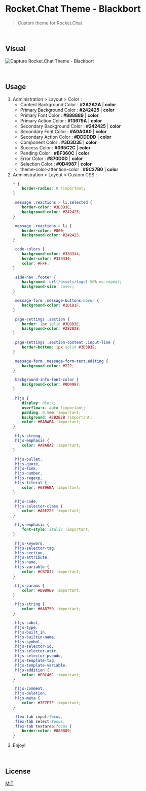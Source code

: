 # Rocket.Chat Theme - Blackbort
> Custom theme for Rocket.Chat

<br>

## Visual
![Capture Rocket.Chat Theme - Blackbort](capture-rocket.chat-theme-blackbort.jpg "Capture Rocket.Chat Theme - Blackbort")

<br>

## Usage
1. Administration > Layout > Color :
    - Content Background Color : **#2A2A2A** | **color**
    - Primary Background Color : **#242425** | **color**
    - Primary Font Color : **#888889** | **color**
    - Primary Action Color : **#13679A** | **color**
    - Secondary Background Color : **#242425** | **color**
    - Secondary Font Color : **#A0A0A0** | **color**
    - Secondary Action Color : **#DDDDDD** | **color**
    - Component Color : **#3D3D3E** | **color**
    - Success Color : **#095C2C** | **color**
    - Pending Color : **#BF360C** | **color**
    - Error Color : **#870D0D** | **color**
    - Selection Color : **#0D4987** | **color**
    - theme-color-attention-color : **#9C27B0** | **color**
1. Administration > Layout > Custom CSS :
    ```css
    * {
        border-radius: 0 !important;
    }
    
    .message .reactions > li.selected {
        border-color: #3D3D3E;
        background-color: #242425;
    }
    
    .message .reactions > li {
        border-color: #000;
        background-color: #242425;
    }
    
    .code-colors {
        background-color: #333334;
        border-color: #333334;
        color: #FFF;
    }
    
    .side-nav .footer {
        background: url(/assets/logo) 50% no-repeat;
        background-size: cover;
    }
    
    .message-form .message-buttons:hover {
        background-color: #1D1D1F;
    }
    
    .page-settings .section {
        border: 1px solid #3D3D3E;
        background-color: #282828;
    }
    
    .page-settings .section-content .input-line {
        border-bottom: 1px solid #3D3D3E;
    }
    
    .message-form .message-form-text.editing {
        background-color: #222;
    }
    
    .background-info-font-color {
        background-color: #0D4987;
    }
    
    .hljs {
        display: block;
        overflow-x: auto !important;
        padding: 0.5em !important;
        background: #2B2B2B !important;
        color: #BABABA !important;
    }
    
    .hljs-strong,
    .hljs-emphasis {
        color: #A8A8A2 !important;
    }
    
    .hljs-bullet,
    .hljs-quote,
    .hljs-link,
    .hljs-number,
    .hljs-regexp,
    .hljs-literal {
        color: #6896BA !important;
    }
    
    .hljs-code,
    .hljs-selector-class {
        color: #A6E22E !important;
    }
    
    .hljs-emphasis {
        font-style: italic !important;
    }
    
    .hljs-keyword,
    .hljs-selector-tag,
    .hljs-section,
    .hljs-attribute,
    .hljs-name,
    .hljs-variable {
        color: #CB7832 !important;
    }
    
    .hljs-params {
        color: #B9B9B9 !important;
    }
    
    .hljs-string {
        color: #6A8759 !important;
    }
    
    .hljs-subst,
    .hljs-type,
    .hljs-built_in,
    .hljs-builtin-name,
    .hljs-symbol,
    .hljs-selector-id,
    .hljs-selector-attr,
    .hljs-selector-pseudo,
    .hljs-template-tag,
    .hljs-template-variable,
    .hljs-addition {
        color: #E0C46C !important;
    }
    
    .hljs-comment,
    .hljs-deletion,
    .hljs-meta {
        color: #7F7F7F !important;
    }
 
    .flex-tab input:focus,
    .flex-tab select:focus,
    .flex-tab textarea:focus {
        border-color: #888889;
    }
    ```
1. Enjoy!

<br>

## License
[MIT](LICENSE)
